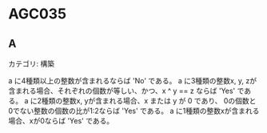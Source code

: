 # AGC035

## A
カテゴリ: 構築

a に4種類以上の整数が含まれるならば 'No' である。
a に3種類の整数x, y, zが含まれる場合、それぞれの個数が等しい、かつ、x ^ y == z ならば 'Yes' である。
a に2種類の整数x, yが含まれる場合、x または y が 0 であり、 0の個数と0でない整数の個数の比が1:2ならば 'Yes' である。
a に1種類の整数xが含まれる場合、xが0ならば 'Yes' である。
